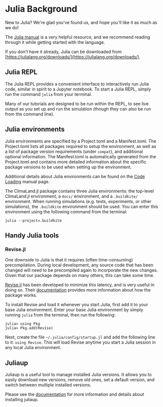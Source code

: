 # Julia Background

New to Julia? We're glad you've found us, and hope you'll like it as much as we do!

The [Julia manual](https://docs.julialang.org/en/v1/manual/getting-started/) is a very
helpful resource, and we recommend reading through it while getting started with the language.

If you don't have it already, Julia can be downloaded from [https://julialang.org/downloads/](https://julialang.org/downloads/).

## Julia REPL

The Julia REPL provides a convenient interface to interactively run Julia code,
similar in spirit to a Jupyter notebook. To start a Julia REPL, simply run the command
`julia` from your terminal.

Many of our tutorials are designed to be run within the REPL, to see live output
as you set up and run the simulation (though they can also be run from the command line).

## Julia environments

Julia environments are specified by a Project.toml and a Manifest.toml.
The Project.toml lists all packages required to setup the environment,
as well as a list of package version requirements (under `compat`),
and additional optional information.
The Manifest.toml is automatically generated from the Project.toml and
contains more detailed information about the specific package versions
to be used when setting up the environment.

Additional details about Julia environments can be found on the
[Code Loading](https://docs.julialang.org/en/v1/manual/code-loading/#Environments-1) manual page.

The ClimaLand.jl package contains three Julia environments: the top-level ClimaLand.jl environment,
a `docs/` environment, and a `.buildkite/` environment.
When running simulations (e.g. tests, experiments, or other simulations), the `.buildkite`
environment should be used.
You can enter this environment using the following command from the terminal:
```
julia --project=.buildkite
```

## Handy Julia tools

### Revise.jl

One downside to Julia is that it requires (often time-consuming) precompilation.
During local development, any source code that has been changed will need to be precompiled again
to incorporate the new changes. Given that our package depends on many others, this can take some time.

[Revise.jl](https://github.com/timholy/Revise.jl) has been developed to minimize this latency, and is very useful in doing so.
Their [documentation](https://timholy.github.io/Revise.jl/stable/) provides more information
about how the package works.

To install Revise and load it whenever you start Julia, first add it to your base Julia environment.
Enter your base Julia environment by simply running `julia` from the terminal, then run the following:
```
julia> using Pkg
julia> Pkg.add(Revise)
```

Next, create the file `~/.julia/config/startup.jl` and add the following line to it: `using Revise`.
This will load Revise anytime you start a Julia session in any local Julia environment.

## Juliaup

Juliaup is a useful tool to manage installed Julia versions. It allows you to easily download new versions,
remove old ones, set a default version, and switch between multiple installed versions.

Please see the [documentation](https://github.com/JuliaLang/juliaup?tab=readme-ov-file#juliaup---julia-version-manager)
for more information and details about installing juliaup.
